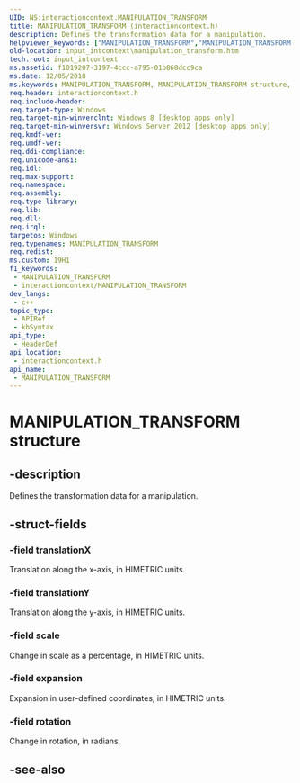 ```yaml
---
UID: NS:interactioncontext.MANIPULATION_TRANSFORM
title: MANIPULATION_TRANSFORM (interactioncontext.h)
description: Defines the transformation data for a manipulation.
helpviewer_keywords: ["MANIPULATION_TRANSFORM","MANIPULATION_TRANSFORM structure","input_intcontext.manipulation_transform","interactioncontext.manipulation_transform","interactioncontext/MANIPULATION_TRANSFORM"]
old-location: input_intcontext\manipulation_transform.htm
tech.root: input_intcontext
ms.assetid: f1019207-3197-4ccc-a795-01b868dcc9ca
ms.date: 12/05/2018
ms.keywords: MANIPULATION_TRANSFORM, MANIPULATION_TRANSFORM structure, input_intcontext.manipulation_transform, interactioncontext.manipulation_transform, interactioncontext/MANIPULATION_TRANSFORM
req.header: interactioncontext.h
req.include-header: 
req.target-type: Windows
req.target-min-winverclnt: Windows 8 [desktop apps only]
req.target-min-winversvr: Windows Server 2012 [desktop apps only]
req.kmdf-ver: 
req.umdf-ver: 
req.ddi-compliance: 
req.unicode-ansi: 
req.idl: 
req.max-support: 
req.namespace: 
req.assembly: 
req.type-library: 
req.lib: 
req.dll: 
req.irql: 
targetos: Windows
req.typenames: MANIPULATION_TRANSFORM
req.redist: 
ms.custom: 19H1
f1_keywords:
 - MANIPULATION_TRANSFORM
 - interactioncontext/MANIPULATION_TRANSFORM
dev_langs:
 - c++
topic_type:
 - APIRef
 - kbSyntax
api_type:
 - HeaderDef
api_location:
 - interactioncontext.h
api_name:
 - MANIPULATION_TRANSFORM
---
```


# MANIPULATION_TRANSFORM structure


## -description

Defines the transformation data for a manipulation.

## -struct-fields

### -field translationX

Translation along the x-axis, in HIMETRIC units.

### -field translationY

Translation along the y-axis, in HIMETRIC units.

### -field scale

Change in scale as a percentage, in HIMETRIC units.

### -field expansion

Expansion in user-defined coordinates, in HIMETRIC units.

### -field rotation

Change in rotation, in radians.

## -see-also

